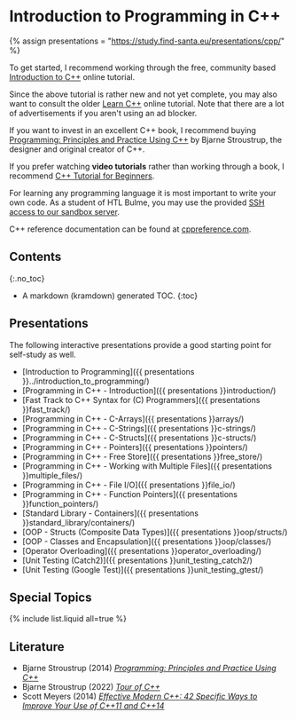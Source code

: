 # Introduction to Programming in C++

{% assign presentations = "https://study.find-santa.eu/presentations/cpp/" %}

To get started, I recommend working through the free, community based
[Introduction to C++](https://cpp-lang.net/learn/course/) online tutorial.

Since the above tutorial is rather new and not yet complete, you may also
want to consult the older
[Learn C++](https://www.learncpp.com/) online tutorial. Note that there
are a lot of advertisements if you aren't using an ad blocker.

If you want to invest in an excellent C++ book, I recommend buying
[Programming: Principles and Practice Using C++](https://amzn.to/40EaSX2)
by Bjarne Stroustrup, the designer and original creator of C++.

If you prefer watching **video tutorials** rather than working through a book,
I recommend
[C++ Tutorial for Beginners](https://www.youtube.com/watch?v=vLnPwxZdW4Y).

For learning any programming language it is most important to write your own
code. As a student of HTL Bulme, you may use the provided
[SSH access to our sandbox server](/linux/ssh.html).

C++ reference documentation can be found at
[cppreference.com](https://en.cppreference.com/w/).

## Contents
{:.no_toc}
* A markdown (kramdown) generated TOC.
{:toc}

## Presentations
The following interactive presentations provide a good starting point for
self-study as well.

* [Introduction to Programming]({{ presentations }}../introduction_to_programming/)
* [Programming in C++ - Introduction]({{ presentations }}introduction/)
* [Fast Track to C++ Syntax for (C) Programmers]({{ presentations }}fast_track/)
* [Programming in C++ - C-Arrays]({{ presentations }}arrays/)
* [Programming in C++ - C-Strings]({{ presentations }}c-strings/)
* [Programming in C++ - C-Structs]({{ presentations }}c-structs/)
* [Programming in C++ - Pointers]({{ presentations }}pointers/)
* [Programming in C++ - Free Store]({{ presentations }}free_store/)
* [Programming in C++ - Working with Multiple Files]({{ presentations }}multiple_files/)
* [Programming in C++ - File I/O]({{ presentations }}file_io/)
* [Programming in C++ - Function Pointers]({{ presentations }}function_pointers/)
* [Standard Library - Containers]({{ presentations }}standard_library/containers/)
* [OOP - Structs (Composite Data Types)]({{ presentations }}oop/structs/)
* [OOP - Classes and Encapsulation]({{ presentations }}oop/classes/)
* [Operator Overloading]({{ presentations }}operator_overloading/)
* [Unit Testing (Catch2)]({{ presentations }}unit_testing_catch2/)
* [Unit Testing (Google Test)]({{ presentations }}unit_testing_gtest/)

## Special Topics
{% include list.liquid all=true %}

## Literature
* Bjarne Stroustrup (2014)
  *[Programming: Principles and Practice Using C++](https://amzn.to/3NH7lCz)*
* Bjarne Stroustrup (2022)
  *[Tour of C++](https://amzn.to/3CXM56D)*
* Scott Meyers (2014)
  *[Effective Modern C++: 42 Specific Ways to Improve Your Use of C++11 and C++14](https://amzn.to/46xs6cv)*
